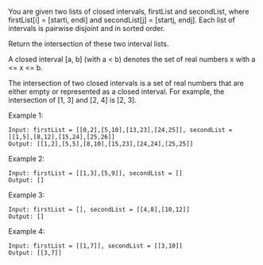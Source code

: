 You are given two lists of closed intervals, firstList and secondList, where firstList[i] = [starti, endi] and secondList[j] = [startj, endj]. Each list of intervals is pairwise disjoint and in sorted order.

Return the intersection of these two interval lists.

A closed interval [a, b] (with a < b) denotes the set of real numbers x with a <= x <= b.

The intersection of two closed intervals is a set of real numbers that are either empty or represented as a closed interval. For example, the intersection of [1, 3] and [2, 4] is [2, 3].




Example 1:
```
Input: firstList = [[0,2],[5,10],[13,23],[24,25]], secondList = [[1,5],[8,12],[15,24],[25,26]]
Output: [[1,2],[5,5],[8,10],[15,23],[24,24],[25,25]]
```

Example 2:
```
Input: firstList = [[1,3],[5,9]], secondList = []
Output: []
```

Example 3:
```
Input: firstList = [], secondList = [[4,8],[10,12]]
Output: []
```

Example 4:
```
Input: firstList = [[1,7]], secondList = [[3,10]]
Output: [[3,7]]
```
